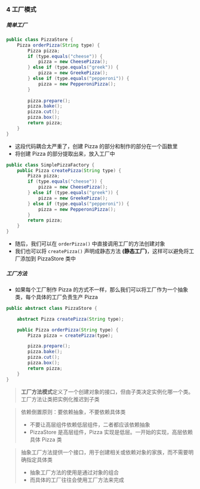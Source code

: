 ### 4 工厂模式

##### 简单工厂

```java
public class PizzaStore {
    Pizza orderPizza(String type) {
        Pizza pizza;
        if (type.equals("cheese")) {
            pizza = new CheesePizza();
        } else if (type.equals("greek")) {
            pizza = new GreekePizza();
        } else if (type.equals("pepperoni")) {
            pizza = new PepperoniPizza();
        }
    
        pizza.prepare();
        pizza.bake();
        pizza.cut();
        pizza.box();
        return pizza;
    }
}
```

- 这段代码耦合太严重了，创建 Pizza 的部分和制作的部分在一个函数里
- 将创建 Pizza 的部分提取出来，放入工厂中

```java
public class SimplePizzaFactory {
    public Pizza createPizza(String type) {
        Pizza pizza;
        if (type.equals("cheese")) {
            pizza = new CheesePizza();
        } else if (type.equals("greek")) {
            pizza = new GreekePizza();
        } else if (type.equals("pepperoni")) {
            pizza = new PepperoniPizza();
        }
        return pizza;
    }
}
```

- 随后，我们可以在 `orderPizza()` 中直接调用工厂的方法创建对象
- 我们也可以将 `createPizza()` 声明成静态方法 **(静态工厂)**，这样可以避免将工厂添加到 PizzaStore 类中

##### 工厂方法
- 如果每个工厂制作 Pizza 的方式不一样，那么我们可以将工厂作为一个抽象类，每个具体的工厂负责生产 Pizza

```java
public abstract class PizzaStore {

    abstract Pizza createPizza(String type);

    public Pizza orderPizza(String type) {
        Pizza pizza = createPizza(type);

        pizza.prepare();
        pizza.bake();
        pizza.cut();
        pizza.box();
        return pizza;
    }
}
```

> **工厂方法模式**定义了一个创建对象的接口，但由子类决定实例化哪一个类。工厂方法让类把实例化推迟到子类

> 依赖倒置原则：要依赖抽象，不要依赖具体类
> - 不要让高层组件依赖低层组件，二者都应该依赖抽象
> - PizzaStore 是高层组件，Pizza 实现是低层。一开始的实现，高层依赖具体 Pizza 类

> 抽象工厂方法提供一个接口，用于创建相关或依赖对象的家族，而不需要明确指定具体类
> - 抽象工厂方法的使用是通过对象的组合
> - 而具体的工厂往往会使用工厂方法来完成
